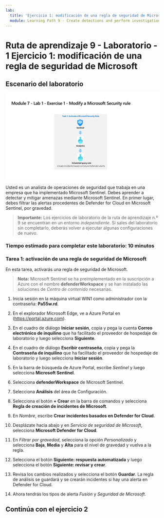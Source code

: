 ```yaml
---
lab:
  title: 'Ejercicio 1: modificación de una regla de seguridad de Microsoft'
  module: Learning Path 9 - Create detections and perform investigations using Microsoft Sentinel
---
```


# Ruta de aprendizaje 9 - Laboratorio - 1 Ejercicio 1: modificación de una regla de seguridad de Microsoft

## Escenario del laboratorio

![Introducción al laboratorio.](../Media/SC-200-Lab_Diagrams_Mod7_L1_Ex1.png)

Usted es un analista de operaciones de seguridad que trabaja en una empresa que ha implementado Microsoft Sentinel. Debes aprender a detectar y mitigar amenazas mediante Microsoft Sentinel. En primer lugar, debes filtrar las alertas procedentes de Defender for Cloud en Microsoft Sentinel, por gravedad.

>**Importante:** Los ejercicios de laboratorio de la ruta de aprendizaje n.º 9 se encuentran en un entorno *independiente*. Si sales del laboratorio sin completarlo, deberás volver a ejecutar algunas configuraciones de nuevo.

### Tiempo estimado para completar este laboratorio: 10 minutos

### Tarea 1: activación de una regla de seguridad de Microsoft

En esta tarea, activarás una regla de seguridad de Microsoft.

>**Nota:** Microsoft Sentinel se ha preimplementado en la suscripción a Azure con el nombre **defenderWorkspace** y se han instalado las soluciones de *Centro de contenido* necesarias.

1. Inicia sesión en la máquina virtual WIN1 como administrador con la contraseña: **Pa55w.rd**.  

1. En el explorador Microsoft Edge, ve a Azure Portal en (<https://portal.azure.com>).

1. En el cuadro de diálogo **Iniciar sesión**, copia y pega la cuenta **Correo electrónico de inquilino** que ha facilitado el proveedor de hospedaje de laboratorio y luego selecciona **Siguiente**.

1. En el cuadro de diálogo **Escribir contraseña**, copia y pega la **Contraseña de inquilino** que ha facilitado el proveedor de hospedaje de laboratorio y luego selecciona **Iniciar sesión**.

1. En la barra de búsqueda de Azure Portal, escribe *Sentinel* y luego selecciona **Microsoft Sentinel**.

1. Selecciona **defenderWorkspace** de Microsoft Sentinel.

1. Selecciona **Análisis** del área de Configuración.

1. Selecciona el botón **+ Crear** en la barra de comandos y selecciona **Regla de creación de incidentes de Microsoft**.

1. En *Nombre*, escribe **Crear incidentes basados en Defender for Cloud**.

1. Desplázate hacia abajo y en *Servicio de seguridad de Microsoft*, selecciona **Microsoft Defender for Cloud**.

1. En *Filtrar por gravedad*, selecciona la opción *Personalizado* y selecciona **Baja**, **Media** y **Alta** para el nivel de gravedad y vuelva a la regla.

1. Selecciona el botón **Siguiente: respuesta automatizada** y luego selecciona el botón **Siguiente: revisar y crear**.

1. Revisa los cambios realizados y selecciona el botón **Guardar**. La regla de análisis se guardará y se crearán incidentes si hay una alerta en Defender for Cloud.

1. Ahora tendrás los tipos de alerta *Fusión* y *Seguridad de Microsoft*.

## Continúa con el ejercicio 2
